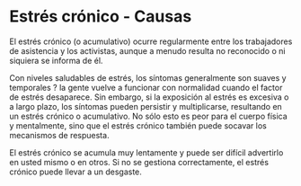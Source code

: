 [Title]: # (Estrés crónico - Causas)
[Difficulty]: # (Principiante)
[Order]: # (6)

# Estrés crónico - Causas

El estrés crónico (o acumulativo) ocurre regularmente entre los trabajadores de asistencia y los activistas, aunque a menudo resulta no reconocido o ni siquiera se informa de él.

Con niveles saludables de estrés, los síntomas generalmente son suaves y temporales ? la gente vuelve a funcionar con normalidad cuando el factor de estrés desaparece. Sin embargo, si la exposición al estrés es excesiva o a largo plazo, los síntomas pueden persistir y multiplicarse, resultando en un estrés crónico o acumulativo. No sólo esto es peor para el cuerpo física y mentalmente, sino que el estrés crónico también puede socavar los mecanismos de respuesta.

El estrés crónico se acumula muy lentamente y puede ser difícil advertirlo en usted mismo o en otros. Si no se gestiona correctamente, el estrés crónico puede llevar a un desgaste.